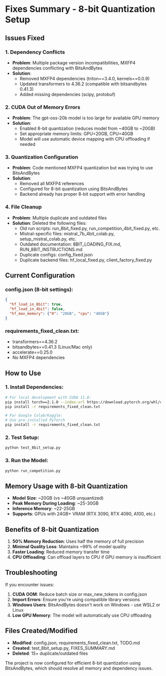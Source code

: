 # Fixes Summary - 8-bit Quantization Setup

## Issues Fixed

### 1. **Dependency Conflicts**
- **Problem**: Multiple package version incompatibilities, MXFP4 dependencies conflicting with BitsAndBytes
- **Solution**: 
  - Removed MXFP4 dependencies (triton==3.4.0, kernels==0.0.9)
  - Updated transformers to 4.36.2 (compatible with bitsandbytes 0.41.3)
  - Added missing dependencies (scipy, protobuf)

### 2. **CUDA Out of Memory Errors**
- **Problem**: The gpt-oss-20b model is too large for available GPU memory
- **Solution**: 
  - Enabled 8-bit quantization (reduces model from ~40GB to ~20GB)
  - Set appropriate memory limits: GPU=20GB, CPU=40GB
  - Model will use automatic device mapping with CPU offloading if needed

### 3. **Quantization Configuration**
- **Problem**: Code mentioned MXFP4 quantization but was trying to use BitsAndBytes
- **Solution**: 
  - Removed all MXFP4 references
  - Configured for 8-bit quantization using BitsAndBytes
  - Backend already has proper 8-bit support with error handling

### 4. **File Cleanup**
- **Problem**: Multiple duplicate and outdated files
- **Solution**: Deleted the following files:
  - Old run scripts: run_8bit_fixed.py, run_competition_4bit_fixed.py, etc.
  - Mistral-specific files: mistral_7b_4bit_colab.py, setup_mistral_colab.py, etc.
  - Outdated documentation: 8BIT_LOADING_FIX.md, RUN_8BIT_INSTRUCTIONS.md
  - Duplicate configs: config_fixed.json
  - Duplicate backend files: hf_local_fixed.py, client_factory_fixed.py

## Current Configuration

### config.json (8-bit settings):
```json
{
  "hf_load_in_8bit": true,
  "hf_load_in_4bit": false,
  "hf_max_memory": {"0": "20GB", "cpu": "40GB"}
}
```

### requirements_fixed_clean.txt:
- transformers==4.36.2
- bitsandbytes==0.41.3 (Linux/Mac only)
- accelerate==0.25.0
- No MXFP4 dependencies

## How to Use

### 1. Install Dependencies:
```bash
# For local development with CUDA 11.8:
pip install torch==2.1.0 --index-url https://download.pytorch.org/whl/cu118
pip install -r requirements_fixed_clean.txt

# For Google Colab/Kaggle:
# Use pre-installed PyTorch
pip install -r requirements_fixed_clean.txt
```

### 2. Test Setup:
```bash
python test_8bit_setup.py
```

### 3. Run the Model:
```bash
python run_competition.py
```

## Memory Usage with 8-bit Quantization

- **Model Size**: ~20GB (vs ~40GB unquantized)
- **Peak Memory During Loading**: ~25-30GB
- **Inference Memory**: ~22-25GB
- **Supports**: GPUs with 24GB+ VRAM (RTX 3090, RTX 4090, A100, etc.)

## Benefits of 8-bit Quantization

1. **50% Memory Reduction**: Uses half the memory of full precision
2. **Minimal Quality Loss**: Maintains ~99% of model quality
3. **Faster Loading**: Reduced memory transfer time
4. **CPU Offloading**: Can offload layers to CPU if GPU memory is insufficient

## Troubleshooting

If you encounter issues:

1. **CUDA OOM**: Reduce batch size or max_new_tokens in config.json
2. **Import Errors**: Ensure you're using compatible library versions
3. **Windows Users**: BitsAndBytes doesn't work on Windows - use WSL2 or Linux
4. **Low GPU Memory**: The model will automatically use CPU offloading

## Files Created/Modified

- **Modified**: config.json, requirements_fixed_clean.txt, TODO.md
- **Created**: test_8bit_setup.py, FIXES_SUMMARY.md
- **Deleted**: 15+ duplicate/outdated files

The project is now configured for efficient 8-bit quantization using BitsAndBytes, which should resolve all memory and dependency issues.

